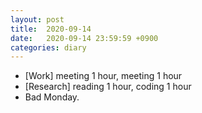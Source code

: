 ```yaml
---
layout: post
title:  2020-09-14
date:   2020-09-14 23:59:59 +0900
categories: diary
---
```


- [Work] meeting 1 hour, meeting 1 hour
- [Research] reading 1 hour, coding 1 hour
- Bad Monday.
